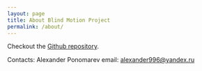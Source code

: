 ```yaml
---
layout: page
title: About Blind Motion Project
permalink: /about/
---
```


Checkout the [Github repository](https://github.com/blindmotion/docs/wiki).

Contacts:
Alexander Ponomarev
email: alexander996@yandex.ru
